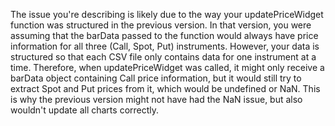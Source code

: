 

The issue you're describing is likely due to the way your updatePriceWidget function was structured in the previous version. In that version, you were assuming that the barData passed to the function would always have price information for all three (Call, Spot, Put) instruments. However, your data is structured so that each CSV file only contains data for one instrument at a time.
Therefore, when updatePriceWidget was called, it might only receive a barData object containing Call price information, but it would still try to extract Spot and Put prices from it, which would be undefined or NaN. This is why the previous version might not have had the NaN issue, but also wouldn't update all charts correctly.